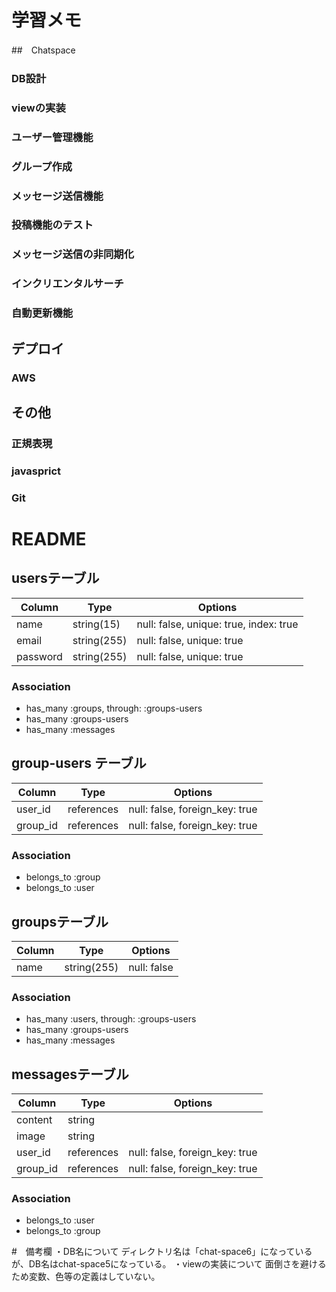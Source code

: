 # 学習メモ

##　Chatspace

### DB設計
### viewの実装
### ユーザー管理機能
### グループ作成
### メッセージ送信機能
### 投稿機能のテスト
### メッセージ送信の非同期化
### インクリエンタルサーチ
### 自動更新機能

## デプロイ

### AWS

## その他

### 正規表現
### javasprict
### Git


# README
## usersテーブル
|Column  |Type        |Options|
|--------|------------|-------|
|name    |string(15) |null: false, unique: true, index: true|
|email   |string(255)|null: false, unique: true             |
|password|string(255)|null: false, unique: true             |

### Association
- has_many :groups, through: :groups-users
- has_many :groups-users
- has_many :messages

## group-users テーブル
|Column  |Type      |Options|
|--------|----------|-------|
|user_id |references|null: false, foreign_key: true|
|group_id|references|null: false, foreign_key: true|

### Association
- belongs_to :group
- belongs_to :user

## groupsテーブル
|Column  |Type        |Options|
|--------|------------|-------|
|name    |string(255)|null: false|

### Association
- has_many :users, through: :groups-users
- has_many :groups-users
- has_many :messages

## messagesテーブル
|Column  |Type        |Options|
|--------|------------|-------|
|content |string      |                              |
|image   |string      |                              |
|user_id |references  |null: false, foreign_key: true|
|group_id|references  |null: false, foreign_key: true|

### Association
- belongs_to :user
- belongs_to :group


#　備考欄
・DB名について
ディレクトリ名は「chat-space6」になっているが、DB名はchat-space5になっている。
・viewの実装について
面倒さを避けるため変数、色等の定義はしていない。